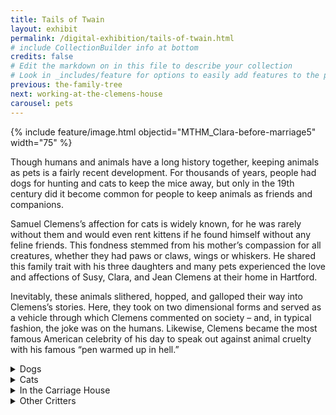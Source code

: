 ```yaml
---
title: Tails of Twain
layout: exhibit
permalink: /digital-exhibition/tails-of-twain.html
# include CollectionBuilder info at bottom
credits: false
# Edit the markdown on in this file to describe your collection
# Look in _includes/feature for options to easily add features to the page
previous: the-family-tree
next: working-at-the-clemens-house
carousel: pets
---
```


{% include feature/image.html objectid="MTHM_Clara-before-marriage5" width="75" %}

Though humans and animals have a long history together, keeping animals as pets is a fairly recent development. For thousands of years, people had dogs for hunting and cats to keep the mice away, but only in the 19th century did it become common for people to keep animals as friends and companions.

Samuel Clemens’s affection for cats is widely known, for he was rarely without them and would even rent kittens if he found himself without any feline friends. This fondness stemmed from his mother’s compassion for all creatures, whether they had paws or claws, wings or whiskers.  He shared this family trait with his three daughters and many pets experienced the love and affections of Susy, Clara, and Jean Clemens at their home in Hartford. 

Inevitably, these animals slithered, hopped, and galloped their way into Clemens’s stories. Here, they took on two dimensional forms and served as a vehicle through which Clemens commented on society – and, in typical fashion, the joke was on the humans. Likewise, Clemens became the most famous American celebrity of his day to speak out against animal cruelty with his famous “pen warmed up in hell.”

<details close><summary>Dogs</summary>
<span>
   <p>Just weeks before his death in April 1910, Samuel Clemens – who could make a joke out of anything – wrote out instructions for what to do at the gates of Heaven. These included: “Leave your dog outside. Heaven goes by favor. If it went by merit, you would stay out and your dog would go in.” </p>
<p>For his entire life, he admired the canine breed. “We cannot all be as good & sweet & lovely as a good dog,” he wrote, “but we can all try.” Stray and domestic dogs were a constant presence in the Missouri town of his childhood, and he observed their habits with vivid accuracy. He discoursed on the dogs of Constantinople in his bestselling travel book, The Innocents Abroad, the result of a trip to Europe and the Middle East. Dogs were a part of the domestic scene in his settled life in Hartford, and were adored by his daughters. </p>
<p>In <i>A Connecticut Yankee in King Arthur’s Court</i>, dogs wait by the table for the reveling knights, ladies, and lords to toss them a bone so they could “growl over it, and gnaw it, and grease the floor with it.” In Australia in 1896, Clemens wrote sympathetically of the scorned dingo, a wild dog relative. In his final days, a German shepherd shared his room with him.</p>
<p>While in Hartford we know of at least five dogs owned by the Clemenese. One was a very large dog named Flash. We can tell how big he is because we have pictures of him with the girls on the House’s front porch. </p>
<p>The girls also had a dog named Rab, and three puppies named I Know, You Know, and Don’t Know. </p>
<p>We also know that another dog lived on property, probably over in the carriage house with Patrick McAleer and his family, because in May 1880, Samuel paid $2.15 to the  Hartford Town Clerk for a dog license, marking it down in his account books as “Dog license for Jip the coach dog.” </p>
      </span></details>

<details close><summary>Cats</summary>
<span>
    <p><i>“The difference between Papa & Mama is that Mama loves morals & Papa loves cats.”</i> – Susy Clemens, quoted by Clara Clemens, in <i>My Father, Mark Twain</i></p>
 <p>Samuel Clemens’s fondness for felines started at an early age, as cats were the only animal that his mother allowed in the house. Clemens recalled in his autobiography, “We had nineteen cats at one time…they were a vast burden to us all—including my mother—but they were out of luck and that was enough; they had to stay. However, better these than no pets at all.” Over the years, and many cats later, his opinion of these four-legged cohorts grew from indifference to a strong affection that made him one of history’s most legendary cat lovers.</p>
 <p>Clemens always made sure that he was surrounded with cat companions. Cats played with his daughters in the Hartford house; he rented cats while staying for the summer in Dublin, New Hampshire; he placed kittens into the pockets of his billiard table in Redding, Connecticut. “Some people scorn a cat and think it not an essential,” he admitted, “but the Clemens tribe are not of these.” </p>
 <p>Because cats were such an integral part of his private life, it should come as no surprise that they make frequent appearances throughout his literature. Some of his real-life experiences with felines inspired things he penned, including scenes from <i>The Adventures of Tom Sawyer</i> and an early New York Sunday Mercury sketch entitled “Tom Wolf and the Cats,” in which a friend of the narrator takes off after some noisy tomcats on an icy roof, with dire consequences. Despite his strong affections for many other creatures, nothing seems to beat his admiration and love for the cat. </p>
 <p>Clemens liked to give them silly names, and once noted that some of them “died early on account of being over-weighted with their names.” </p>
 <p>These are the known names of Samuel’s cats: Stray Kit, Abner, Motley, Fraulein, Lazy, Buffalo Bill,, Soapy Sall, Cleveland, Sour Mash, Pestilence, Billiards, Babylon, Famine, Ananda, Annanci, Sindbad, Bones, Appollinaris, Zoroaster, Blatherskite, Socrates, Belshazzar, Old Minniecat, Tammany, Satan, Sackcloth, Bambino, Sin, Ashes, and Oleomargarine. </p>
      </span></details>

<details close><summary>In the Carriage House</summary>
<span>
     <p>Pets weren’t the only animals in the Clemenses household. Their coachman Patrick McAleer was in charge of the cows, horses, ducks and geese that lived in the carriage house and fields surrounding the house. The most important part of Patrick’s job was to take care of these animals, especially the horses that pulled the Clemens family’s carriages and sleighs. While in Hartford, the Clemenses owned at least two horses, one of whom was named Max. Clara and Jean loved to sit up front in the carriage with Patrick and help him hold the reins. He also went out with the girls riding on horseback. Jean loved horses so much that her father joked she might grow up to be a jockey and live in the stable.</p>
 <p>Middle daughter Clara, however, preferred her pet calf, Jumbo, who she rode regularly. After Jumbo had thrown the little girl twice, McAleer sold the calf. Clara describes the result in a chapter called “The Clemens Temper” in her 1931 memoir, <i>My Father, Mark Twain</i>.</p>
 <p>“When Patrick, the coachman, confessed to me, when I appeared in the barn the next morning following my second “throw,” that he had sold “Jumbo,” I raised such a hullabaloo that my screams reached even my father’s study. He came running down to snatch me from danger. When he discovered the cause of my misery, he was most sympathetic and told Patrick he would have to buy the calf back immediately; which was done that very day. Father could always be depended upon to see that the fair thing was done, and although he had no particular liking for cows, big or little, he loved animals in general and could understand the pain I felt in being separated from my pet.”</p>
      </span></details>


<details close><summary>Other Critters</summary>
<span>
    <p>For a little while, Clara and Susy kept two pet squirrels in a small room on the third floor of the house until their father discovered they had chewed up the floor and window frames. When Clara Clemens returned to the Mark Twain House in the 1920s, she annotated floor plans of the house with what she remembered from living there. On the third floor she noted which closet held the squirrels.</p>
      </span></details>
